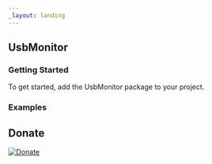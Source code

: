 ```yaml
---
_layout: landing
---
```


## UsbMonitor 

		
		
### Getting Started

To get started, add the UsbMonitor package to your project.

### Examples



## Donate

<markup>
	<a href="https://www.paypal.me/GBassman" target="_blank">
		<img src="https://www.paypalobjects.com/en_US/i/btn/btn_donate_LG.gif" border="0" alt="Donate" />
	</a>
</markup>
	


